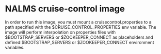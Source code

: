 # NALMS cruise-control image

In order to run this image, you must mount a cruisecontrol.properties to a path specified with the $CRUISE_CONTROL_PROPERTIES env variable. The image will perform interpolation on properties files with $BOOTSTRAP_SERVERS or $ZOOKEEPER_CONNECT as placeholders and defined $BOOTSTRAP_SERVERS or $ZOOKEEPER_CONNECT environment variables. 